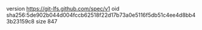 version https://git-lfs.github.com/spec/v1
oid sha256:5de902b044d004fccb62518f22d17b73a0e5116f5db51c4ee4d8bb43b23159c8
size 847
